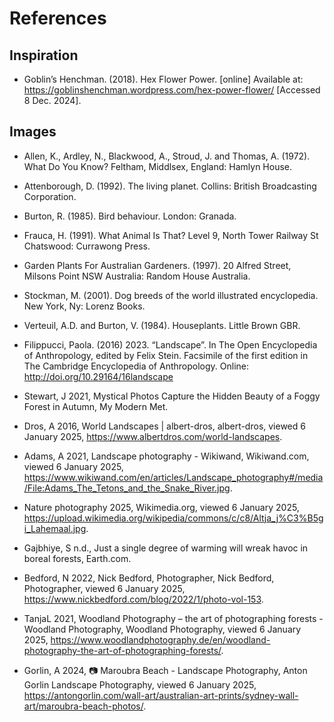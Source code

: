 # References

## Inspiration

- Goblin’s Henchman. (2018). Hex Flower Power. [online] Available at: <https://goblinshenchman.wordpress.com/hex-power-flower/> [Accessed 8 Dec. 2024].

## Images

- Allen, K., Ardley, N., Blackwood, A., Stroud, J. and Thomas, A. (1972). What Do You Know? Feltham, Middlsex, England: Hamlyn House.
- Attenborough, D. (1992). The living planet. Collins: British Broadcasting Corporation.
- Burton, R. (1985). Bird behaviour. London: Granada.
- Frauca, H. (1991). What Animal Is That? Level 9, North Tower Railway St Chatswood: Currawong Press.
- Garden Plants For Australian Gardeners. (1997). 20 Alfred Street, Milsons Point NSW Australia: Random House Australia.
- Stockman, M. (2001). Dog breeds of the world illustrated encyclopedia. New York, Ny: Lorenz Books.
- Verteuil, A.D. and Burton, V. (1984). Houseplants. Little Brown GBR.

- Filippucci, Paola. (2016) 2023. “Landscape”. In The Open Encyclopedia of Anthropology, edited by Felix Stein. Facsimile of the first edition in The Cambridge Encyclopedia of Anthropology. Online: <http://doi.org/10.29164/16landscape>
- Stewart, J 2021, Mystical Photos Capture the Hidden Beauty of a Foggy Forest in Autumn, My Modern Met.
- Dros, A 2016, World Landscapes | albert-dros, albert-dros, viewed 6 January 2025, <https://www.albertdros.com/world-landscapes>.
- Adams, A 2021, Landscape photography - Wikiwand, Wikiwand.com, viewed 6 January 2025, <https://www.wikiwand.com/en/articles/Landscape_photography#/media/File:Adams_The_Tetons_and_the_Snake_River.jpg>.
- Nature photography 2025, Wikimedia.org, viewed 6 January 2025, <https://upload.wikimedia.org/wikipedia/commons/c/c8/Altja_j%C3%B5gi_Lahemaal.jpg>.
- Gajbhiye, S n.d., Just a single degree of warming will wreak havoc in boreal forests, Earth.com.
- Bedford, N 2022, Nick Bedford, Photographer, Nick Bedford, Photographer, viewed 6 January 2025, <https://www.nickbedford.com/blog/2022/1/photo-vol-153>.
- TanjaL 2021, Woodland Photography – the art of photographing forests - Woodland Photography, Woodland Photography, viewed 6 January 2025, <https://www.woodlandphotography.de/en/woodland-photography-the-art-of-photographing-forests/>.
- Gorlin, A 2024, 📷 Maroubra Beach - Landscape Photography, Anton Gorlin Landscape Photography, viewed 6 January 2025, <https://antongorlin.com/wall-art/australian-art-prints/sydney-wall-art/maroubra-beach-photos/>.
